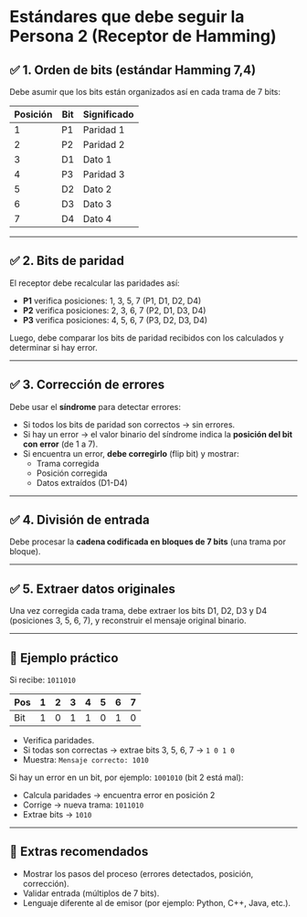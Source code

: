 # Estándares que debe seguir la Persona 2 (Receptor de Hamming)

## ✅ 1. Orden de bits (estándar Hamming 7,4)

Debe asumir que los bits están organizados así en cada trama de 7 bits:

| Posición | Bit | Significado |
|----------|-----|-------------|
| 1        | P1  | Paridad 1   |
| 2        | P2  | Paridad 2   |
| 3        | D1  | Dato 1      |
| 4        | P3  | Paridad 3   |
| 5        | D2  | Dato 2      |
| 6        | D3  | Dato 3      |
| 7        | D4  | Dato 4      |

---

## ✅ 2. Bits de paridad

El receptor debe recalcular las paridades así:

- **P1** verifica posiciones: 1, 3, 5, 7 (P1, D1, D2, D4)
- **P2** verifica posiciones: 2, 3, 6, 7 (P2, D1, D3, D4)
- **P3** verifica posiciones: 4, 5, 6, 7 (P3, D2, D3, D4)

Luego, debe comparar los bits de paridad recibidos con los calculados y determinar si hay error.

---

## ✅ 3. Corrección de errores

Debe usar el **síndrome** para detectar errores:

- Si todos los bits de paridad son correctos → sin errores.
- Si hay un error → el valor binario del síndrome indica la **posición del bit con error** (de 1 a 7).
- Si encuentra un error, **debe corregirlo** (flip bit) y mostrar:
  - Trama corregida
  - Posición corregida
  - Datos extraídos (D1-D4)

---

## ✅ 4. División de entrada

Debe procesar la **cadena codificada en bloques de 7 bits** (una trama por bloque).

---

## ✅ 5. Extraer datos originales

Una vez corregida cada trama, debe extraer los bits D1, D2, D3 y D4 (posiciones 3, 5, 6, 7), y reconstruir el mensaje original binario.

---

## 📝 Ejemplo práctico

Si recibe: `1011010`

| Pos | 1 | 2 | 3 | 4 | 5 | 6 | 7 |
|-----|---|---|---|---|---|---|---|
| Bit | 1 | 0 | 1 | 1 | 0 | 1 | 0 |

- Verifica paridades.
- Si todas son correctas → extrae bits 3, 5, 6, 7 → `1 0 1 0`
- Muestra: `Mensaje correcto: 1010`

Si hay un error en un bit, por ejemplo: `1001010` (bit 2 está mal):

- Calcula paridades → encuentra error en posición 2
- Corrige → nueva trama: `1011010`
- Extrae bits → `1010`

---

## 📌 Extras recomendados

- Mostrar los pasos del proceso (errores detectados, posición, corrección).
- Validar entrada (múltiplos de 7 bits).
- Lenguaje diferente al de emisor (por ejemplo: Python, C++, Java, etc.).
